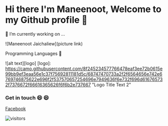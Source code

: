 # Hi there  I'm Maneenoot, Welcome to my Github profile 👋
🔭 I’m currently working on ...

![Maneenoot Jaichaliew](picture link)

Programming Languages 🚀

![alt text][logo]
[logo]: https://camo.githubusercontent.com/8f245234577766478eaf3ee72b0615e99bb9ef3eaa56e1c37f75692811181d5c/68747470733a2f2f6564656e742e6769746875622e696f2f537570657254696e7949636f6e732f696d616765732f7376672f66616365626f6f6b2e737667 "Logo Title Text 2"

### Get in touch 😄 :smile:

[Facebook](https://web.facebook.com/maneenoot.jaichaliew/)<br>

![visitors](https://visitor-badge.laobi.icu/badge?page_id=jwenjian.visitor-badge.issue.1)







<!--
**Maneenoot/Maneenoot** is a ✨ _special_ ✨ repository because its `README.md` (this file) appears on your GitHub profile.

Here are some ideas to get you started:

- 🔭 I’m currently working on ...
- 🌱 I’m currently learning ...
- 👯 I’m looking to collaborate on ...
- 🤔 I’m looking for help with ...
- 💬 Ask me about ...
- 📫 How to reach me: ...
- 😄 Pronouns: ...
- ⚡ Fun fact: ...


ออกแบบ Github profile ให้สวยงามน่าสนใจ ด้วย README.md
web ตกแต่ง
https://www.markdownguide.org/cheat-sheet/
https://gist.github.com/rxaviers/7360908
-->
